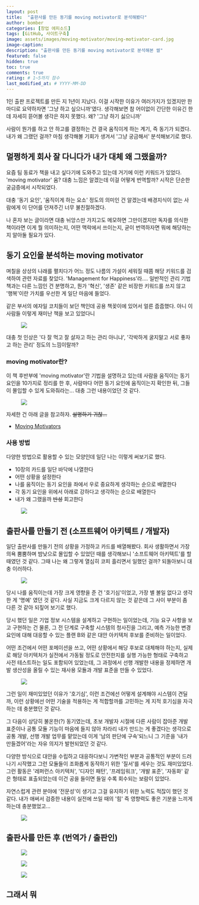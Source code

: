 ```yaml
---
layout: post
title:  "출판사를 만든 동기를 moving motivator로 분석해봤다"
author: bomber
categories: [창업 에피소드]
tags: [GitHub, 사이트구축]
image: assets/images/moving-motivator/moving-motivator-card.jpg
image-caption: 
description: "출판사를 만든 동기를 moving motivator로 분석해본 썰"
featured: false
hidden: true
toc: true
comments: true
rating: # 1~5까지 점수
last_modified_at: # YYYY-MM-DD
---
```


1인 출판 프로젝트를 만든 지 1년이 지났다. 이걸 시작한 이유가 여러가지가 있겠지만 한 마디로 요약하자면 '그냥 하고 싶으니까'였다. 
생각해보면 참 어이없이 간단한 이유긴 한데 자세히 뜯어볼 생각은 하지 못했다. 왜? '그냥 하기 싫으니까' 

사람이 뭔가를 하고 안 하고를 결정하는 건 결국 움직이게 하는 계기, 즉 동기가 되겠다. 내가 왜 그랬던 걸까? 마침 생각해볼 기회가 생겨서 '그냥 궁금해서' 분석해보기로 했다. 

## 멀쩡하게 회사 잘 다니다가 내가 대체 왜 그랬을까?

요즘 팀 동료가 책을 내고 싶다기에 도와주고 있는데 거기에 이런 키워드가 있었다. 'moving motivator' 움? 대충 느낌은 알겠는데 이걸 어떻게 번역할까? 시작은 단순한 궁금증에서 시작되었다.

대충 '동기 요인', '움직이게 하는 요소' 정도의 의미인 건 알겠는데 배경지식이 없는 사람에게 이 단어를 던져주긴 너무 불친절하겠다. 

나 혼자 보는 글이라면 대충 뉘앙스만 가지고도 메모하면 그만이겠지만 독자를 의식한 책이라면 이게 뭘 의미하는지, 어떤 맥락에서 쓰이는지, 굳이 번역하자면 뭐에 해당하는지 알아둘 필요가 있다. 

## 동기 요인을 분석하는 moving motivator

며칠을 상상의 나래를 펼치다가 어느 정도 나름의 가설이 세워질 때쯤 해당 키워드를 검색하여 관련 자료를 찾았다. 'Management for Happiness'라.... 일반적인 관리 기법 책과는 다른 느낌인 건 분명하고, 뭔가 '혁신', '생존' 같은 비장한 키워드를 쓰지 않고 '행복'이란 가치를 우선한 게 일단 마음에 들었다.

같은 부서의 에자일 코치들이 보던 책인데 공용 책꽂이에 있어서 얼른 줍줍했다.
아니 이 사람들 이렇게 재미난 책을 보고 있었다니

<figure>
<img  src="{{ site.baseurl }}/assets/images/moving-motivator/management-for-happiness.jpg" alter="book">
<figcaption>
</figcaption>
</figure>

대충 첫 인상은 '다 잘 먹고 잘 살자고 하는 관리 아니냐', '각박하게 굴지말고 서로 좋자고 하는 관리' 정도의 느낌이랄까?

### moving motivator란?

이 책 후반부에 'moving motivator'란 기법을 설명하고 있는데 사람을 움직이는 동기 요인을 10가지로 정리를 한 후, 사람마다 어떤 동기 요인에 움직이는지 확인한 뒤, 그들이 몰입할 수 있게 도와줘라는... 대충 그런 내용이었던 것 같다.

<figure>
<img  src="{{ site.baseurl }}/assets/images/moving-motivator/motivator.jpg" alter="description">
<figcaption>
</figcaption>
</figure>

자세한 건 아래 글을 참고하자. <del>설명하기 귀찮...</del>

<ul>
<li>
<a href="https://management30.com/practice/moving-motivators/" target="_blank">Moving Motivators</a>
</li>
</ul>

### 사용 방법

다양한 방법으로 활용할 수 있는 모양인데 일단 나는 이렇게 써보기로 했다.

* 10장의 카드를 일단 바닥에 나열한다
* 어떤 상황을 설정한다
* 나를 움직이는 동기 요인을 좌에서 우로 중요하게 생각하는 순으로 배열한다
* 각 동기 요인을 위에서 아래로 강하다고 생각하는 순으로 배열한다
* 내가 왜 그랬을까 <del>반성</del> 회고한다

<figure>
<img  src="{{ site.baseurl }}/assets/images/moving-motivator/moving-motivator-card2.jpg" alter="card">
<figcaption>
</figcaption>
</figure>


## 출판사를 만들기 전 (소프트웨어 아키텍트 / 개발자)

일단 출판사를 만들기 전의 상황을 가정하고 카드를 배열해봤다.
회사 생활하면서 가장 의욕 뿜뿜하며 밤낮으로 몰입할 수 있었던 때를 생각해보니 '소프트웨어 아키텍트'를 할 때였던 것 같다. 
그때 나는 왜 그렇게 열심히 코피 흘리면서 일했던 걸까? 되돌아보니 대충 이러하다.

<figure>
<img  src="{{ site.baseurl }}/assets/images/moving-motivator/moving-motivator-architect.jpg" alter="card">
<figcaption>
</figcaption>
</figure>

당시 나를 움직이는데 가장 크게 영향을 준 건 '호기심'이었고, 가장 별 볼일 없다고 생각한 게 '명예' 였던 것 같다. 사실 지금도 크게 다르지 않는 것 같은데 그 사이 부분이 좀 다른 것 같아 되짚어 보기로 했다. 

당시 했던 일은 기업 정보 시스템을 설계하고 구현하는 일이었는데, 기능 요구 사항을 보고 구현하는 건 물론, 그 전 단계로 구축할 시스템의 청사진을 그리고, 예측 가능한 변경 요인에 대해 대응할 수 있는 플랜 B와 같은 대안 아키텍처 후보를 준비하는 일이었다. 

어떤 조건에서 어떤 포메이션을 쓰고, 어떤 상황에서 해당 후보로 대체해야 하는지, 실제로 해당 아키텍처가 실전에서 가동될 정도로 안전한지를 실행 가능한 형태로 구축하고 사전 테스트하는 일도 포함되어 있었는데, 그 과정에서 선행 개발한 내용을 정제하면 개발 생산성을 올릴 수 있는 재사용 모됼과 개발 표준을 만들 수 있었다. 

<figure>
<img  src="{{ site.baseurl }}/assets/images/moving-motivator/moving-motivator-architect-1.jpg" alter="card">
<figcaption>
</figcaption>
</figure>

그런 일이 재미있었던 이유가 '호기심', 이런 조건에선 어떻게 설계해야 시스템이 견딜까, 이런 상황에선 어떤 기술을 적용하는 게 적합할까를 고민하는 게 지적 호기심을 자극하는 데 충분했던 것 같다. 

그 다음이 상당히 불온한(?) 동기였는데, 초보 개발자 시절에 다른 사람이 잡아준 개발 표준이나 공통 모듈 기능이 마음에 들지 않아 차라리 내가 만드는 게 좋겠다는 생각으로 공통 개발, 선행 개발 업무를 맡았는데 이게 '남의 판단에 구속'되느니 그 기준을 '내가 만들겠어'라는 자유 의지가 발현되었던 것 같다. 

다양한 방식으로 대안을 수립하고 대응하다보니 가변적인 부분과 공통적인 부분이 드러나기 시작했고 그런 모듈들이 조화롭게 동작하기 위한 '질서'를 세우는 것도 재미있었다. 그런 활동은 '레퍼런스 아키텍처', '디자인 패턴', '프레임워크', '개발 표준', '자동화' 같은 형태로 표출되었는데 이건 공을 들이면 들일 수록 회수되는 보람이 있었다. 

자연스럽게 관련 분야에 '전문성'이 생기고 그걸 유지하기 위한 노력도 적잖이 했던 것 같다. 내가 애써서 검증한 내용이 실전에 쓰일 때의 '힘' 즉 영향력도 좋은 기분을 느끼게 하는데 충분했었고...

<figure>
<img  src="{{ site.baseurl }}/assets/images/moving-motivator/moving-motivator-architect-2.jpg" alter="card">
<figcaption>
</figcaption>
</figure>



## 출판사를 만든 후 (번역가 / 출판인)

<figure>
<img  src="{{ site.baseurl }}/assets/images/moving-motivator/moving-motivator-publisher.jpg" alter="card">
<figcaption>
</figcaption>
</figure>

<figure>
<img  src="{{ site.baseurl }}/assets/images/moving-motivator/moving-motivator-publisher-1.jpg" alter="card">
<figcaption>
</figcaption>
</figure>

<figure>
<img  src="{{ site.baseurl }}/assets/images/moving-motivator/moving-motivator-publisher-2.jpg" alter="card">
<figcaption>
</figcaption>
</figure>

## 그래서 뭐

